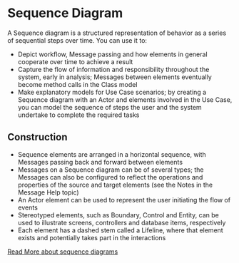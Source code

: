 # Sequence Diagram

A Sequence diagram is a structured representation of behavior as a series of sequential steps over time. You can use it to:

- Depict workflow, Message passing and how elements in general cooperate over time to achieve a result
- Capture the flow of information and responsibility throughout the system, early in analysis; Messages between elements eventually become method calls in the Class model
- Make explanatory models for Use Case scenarios; by creating a Sequence diagram with an Actor and elements involved in the Use Case, you can model the sequence of steps the user and the system undertake to complete the required tasks
## Construction
- Sequence elements are arranged in a horizontal sequence, with Messages passing back and forward between elements
- Messages on a Sequence diagram can be of several types; the Messages can also be configured to reflect the operations and properties of the source and target elements (see the Notes in the Message Help topic)
- An Actor element can be used to represent the user initiating the flow of events
- Stereotyped elements, such as Boundary, Control and Entity, can be used to illustrate screens, controllers and database items, respectively
- Each element has a dashed stem called a Lifeline, where that element exists and potentially takes part in the interactions

[Read More about sequence diagrams](https://sparxsystems.com/enterprise\_architect\_user\_guide/14.0/model\_domains/sequencediagram.html)
